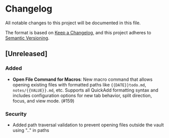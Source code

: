 # Changelog

All notable changes to this project will be documented in this file.

The format is based on [Keep a Changelog](https://keepachangelog.com/en/1.0.0/),
and this project adheres to [Semantic Versioning](https://semver.org/spec/v2.0.0.html).

## [Unreleased]

### Added
- **Open File Command for Macros**: New macro command that allows opening existing files with formatted paths like `{{DATE}}todo.md`, `notes/{{VALUE}}.md`, etc. Supports all QuickAdd formatting syntax and includes configuration options for new tab behavior, split direction, focus, and view mode. (#159)

### Security
- Added path traversal validation to prevent opening files outside the vault using ".." in paths
